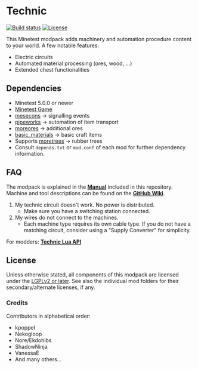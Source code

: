 # Technic

[![Build status](https://github.com/minetest-mods/technic/workflows/Check%20&%20Release/badge.svg)](https://github.com/minetest-mods/technic/actions)
[![License](https://img.shields.io/badge/license-LGPLv2.0%2B-purple.svg)](https://www.gnu.org/licenses/old-licenses/lgpl-2.0.en.html)

This Minetest modpack adds machinery and automation procedure content to your
world. A few notable features:

  * Electric circuits
  * Automated material processing (ores, wood, ...)
  * Extended chest functionalities

## Dependencies

  * Minetest 5.0.0 or newer
  * [Minetest Game](https://github.com/minetest/minetest_game/)
  * [mesecons](https://github.com/minetest-mods/mesecons) -> signalling events
  * [pipeworks](https://gitlab.com/VanessaE/pipeworks/) -> automation of item transport
  * [moreores](https://github.com/minetest-mods/moreores/) -> additional ores
  * [basic_materials](https://gitlab.com/VanessaE/basic_materials) -> basic craft items
  * Supports [moretrees](https://gitlab.com/VanessaE/moretrees) -> rubber trees
  * Consult `depends.txt` or `mod.conf` of each mod for further dependency information.


## FAQ

The modpack is explained in the **[Manual](manual.md)** included in this repository.
Machine and tool descriptions can be found on the **[GitHub Wiki](https://github.com/minetest-mods/technic/wiki)**.

1. My technic circuit doesn't work. No power is distributed.
    * Make sure you have a switching station connected.
2. My wires do not connect to the machines.
    * Each machine type requires its own cable type. If you do not have a
      matching circuit, consider using a "Supply Converter" for simplicity.

For modders: **[Technic Lua API](technic/doc/api.md)**


## License

Unless otherwise stated, all components of this modpack are licensed under the
[LGPLv2 or later](LICENSE.txt). See also the individual mod folders for their
secondary/alternate licenses, if any.


### Credits

Contributors in alphabetical order:

  * kpoppel
  * Nekogloop
  * Nore/Ekdohibs
  * ShadowNinja
  * VanessaE
  * And many others...
